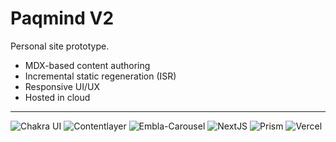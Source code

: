 # Paqmind V2

Personal site prototype.

- MDX-based content authoring
- Incremental static regeneration (ISR)
- Responsive UI/UX
- Hosted in cloud

---

![Chakra UI](https://img.shields.io/badge/Chakra--UI-319795?style=for-the-badge&logo=chakra-ui)
![Contentlayer](https://img.shields.io/badge/Contentlayer-7c3aed?style=for-the-badge)
![Embla-Carousel](https://img.shields.io/badge/Embla--Carousel-7c3aed?style=for-the-badge)
![NextJS](https://img.shields.io/badge/next.js-000000?style=for-the-badge&logo=nextdotjs)
![Prism](https://img.shields.io/badge/Prism-000?style=for-the-badge)
![Vercel](https://img.shields.io/badge/Vercel-000000?style=for-the-badge&logo=vercel)
